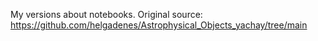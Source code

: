 My versions about notebooks. Original source: https://github.com/helgadenes/Astrophysical_Objects_yachay/tree/main
